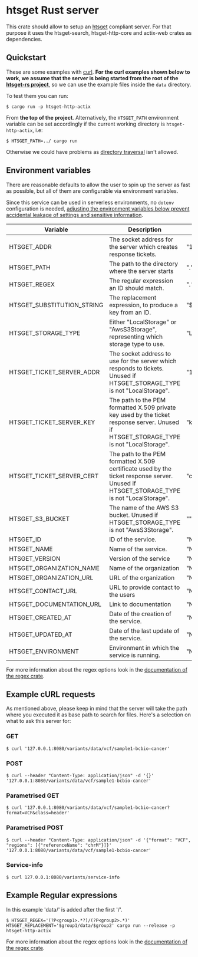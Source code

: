 # htsget Rust server
This crate should allow to setup an [htsget](http://samtools.github.io/hts-specs/htsget.html) compliant server. For that purpose it uses the htsget-search, htsget-http-core and actix-web crates as dependencies.

## Quickstart 

These are some examples with [curl](https://github.com/curl/curl). **For the curl examples shown below to work, we assume that the server is being started from the root of the [htsget-rs project](https://github.com/umccr/htsget-rs)**, so we can use the example files inside the `data` directory.

To test them you can run:

```shell
$ cargo run -p htsget-http-actix
```

From **the top of the project**. Alternatively, the `HTSGET_PATH` environment variable can be set accordingly if the current working directory is `htsget-http-actix`, i.e:

```shell
$ HTSGET_PATH=../ cargo run
```

Otherwise we could have problems as [directory traversal](https://en.wikipedia.org/wiki/Directory_traversal_attack) isn't allowed.

## Environment variables 

There are reasonable defaults to allow the user to spin up the server as fast as possible, but all of them are configurable via environment variables.

Since this service can be used in serverless environments, no `dotenv` configuration is needed, [adjusting the environment variables below prevent accidental leakage of settings and sensitive information](https://medium.com/@softprops/configuration-envy-a09584386705).

| Variable                   | Description                                                                                                                              | Default          |
|----------------------------|------------------------------------------------------------------------------------------------------------------------------------------|------------------|
| HTSGET_ADDR                | The socket address for the server which creates response tickets.                                                                        | "127.0.0.1:8080" |
| HTSGET_PATH                | The path to the directory where the server starts                                                                                        | "."              | 
| HTSGET_REGEX               | The regular expression an ID should match.                                                                                               | ".*"             |
| HTSGET_SUBSTITUTION_STRING | The replacement expression, to produce a key from an ID.                                                                                 | "$0"             |
| HTSGET_STORAGE_TYPE        | Either "LocalStorage" or "AwsS3Storage", representing which storage type to use.                                                         | "LocalStorage"   |
| HTSGET_TICKET_SERVER_ADDR  | The socket address to use for the server which responds to tickets. Unused if HTSGET_STORAGE_TYPE is not "LocalStorage".                 | "127.0.0.1:8081" |
| HTSGET_TICKET_SERVER_KEY   | The path to the PEM formatted X.509 private key used by the ticket response server. Unused if HTSGET_STORAGE_TYPE is not "LocalStorage". | "key.pem"        |
| HTSGET_TICKET_SERVER_CERT  | The path to the PEM formatted X.509 certificate used by the ticket response server. Unused if HTSGET_STORAGE_TYPE is not "LocalStorage". | "cert.pem"       |
| HTSGET_S3_BUCKET           | The name of the AWS S3 bucket. Unused if HTSGET_STORAGE_TYPE is not "AwsS3Storage".                                                      | ""               |
| HTSGET_ID                  | ID of the service.                                                                                                                       | "None"           |
| HTSGET_NAME                | Name of the service.                                                                                                                     | "None"           |
| HTSGET_VERSION             | Version of the service                                                                                                                   | "None"           |
| HTSGET_ORGANIZATION_NAME   | Name of the organization                                                                                                                 | "None"           |
| HTSGET_ORGANIZATION_URL    | URL of the organization                                                                                                                  | "None"           |
| HTSGET_CONTACT_URL         | URL to provide contact to the users                                                                                                      | "None"           |
| HTSGET_DOCUMENTATION_URL   | Link to documentation                                                                                                                    | "None"           |
| HTSGET_CREATED_AT          | Date of the creation of the service.                                                                                                     | "None"           |
| HTSGET_UPDATED_AT          | Date of the last update of the service.                                                                                                  | "None"           |
| HTSGET_ENVIRONMENT         | Environment in which the service is running.                                                                                             | "None"           |
For more information about the regex options look in the [documentation of the regex crate](https://docs.rs/regex/).

## Example cURL requests

As mentioned above, please keep in mind that the server will take the path where you executed it as base path to search for files. Here's a selection on what to ask this server for:

### GET

```shell
$ curl '127.0.0.1:8080/variants/data/vcf/sample1-bcbio-cancer'
```

### POST

```shell
$ curl --header "Content-Type: application/json" -d '{}' '127.0.0.1:8080/variants/data/vcf/sample1-bcbio-cancer'
```

### Parametrised GET

```shell
$ curl '127.0.0.1:8080/variants/data/vcf/sample1-bcbio-cancer?format=VCF&class=header'
```

### Parametrised POST

```shell
$ curl --header "Content-Type: application/json" -d '{"format": "VCF", "regions": [{"referenceName": "chrM"}]}' '127.0.0.1:8080/variants/data/vcf/sample1-bcbio-cancer'
```

### Service-info

```shell
$ curl 127.0.0.1:8080/variants/service-info
```

## Example Regular expressions
In this example 'data/' is added after the first '/'.
```shell
$ HTSGET_REGEX='(?P<group1>.*?)/(?P<group2>.*)' HTSGET_REPLACEMENT='$group1/data/$group2' cargo run --release -p htsget-http-actix
```
For more information about the regex options look in the [documentation of the regex crate](https://docs.rs/regex/).